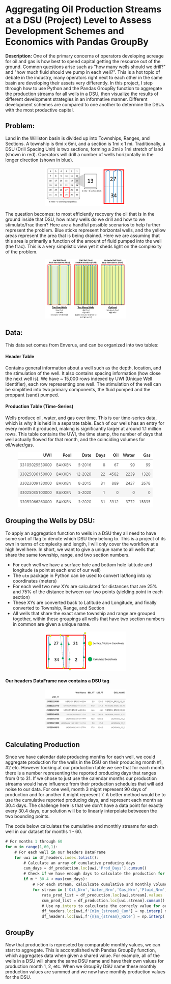 # Aggregating Oil Production Streams at a DSU (Project) Level to Assess Development Schemes and Economics with Pandas GroupBy

**Description:** One of the primary concerns of operators developing acreage for oil and gas is how best to spend capital getting the resource out of the ground. Common questions
arise such as "how many wells should we drill?" and "how much fluid should we pump in each well?". This is a hot topic of debate in the industry, many operators right next to each other in the same basin are developing their assets very differently. In this project, I step through how to use Python and the Pandas GroupBy function to aggregate the production streams for all wells in a DSU, then visualize the results of different development strategies in an informative manner. Different development schemes are compared to one another to determine the DSUs with the most productive capital. 

## Problem:
Land in the Williston basin is divided up into Townships, Ranges, and Sections. A township is 6mi x 6mi, and a section is 1mi x 1 mi. Traditionally, a DSU (Drill Spacing Unit) is two sections, forming a 2mi x 1mi stretch of land (shown in red). Operators will drill a number of wells horizontally in the longer direction (shown in blue).

<p align = 'center'>
  <img src="/images/GroupBy/DSU Explained.PNG?raw=true" height = "50%" width = "50%">
</p>

The question becomes: to most efficiently recovery the oil that is in the ground inside that DSU, how many wells do we drill and how to we stimulate/frac them? Here are a handful
possible scenarios to help further represent the problem. Blue sticks represent horizontal wells, and the yellow areas represent the area that is being drained. Here we are assuming that this area is primarily a function of the amount of fluid pumped into the well (the frac). This is a very simplistic view yet it sheds light on the complexity of the problem. 
<br>

<p align = 'center'>
  <img src="/images/GroupBy/DSU Cartoon.PNG?raw=true" height = "50%" width = "50%">
</p>

## Data: 
This data set comes from Enverus, and can be organized into two tables:

#### Header Table
Contains general information about a well such as the depth, location, and the stimulation of the well. It also contains spacing information (how close the next well is). We have ~ 15,000 rows indexed by UWI (Unique Well Identifier), each row representing one well. The stimulation of the well can be simplified into two primary components, the fluid pumped and the proppant (sand) pumped. 

#### Production Table (Time-Series)
Wells produce oil, water, and gas over time. This is our time-series data, which is why it is held in a separate table. Each of our wells has an entry for every month it produced, making is significantly larger at around 1.1 million rows. This table contains the UWI, the time stamp, the number of days that well actually flowed for that month, and the coinciding volumes for oil/water/gas.

<p align="center">
  <img src="/images/SQL/prod_table.PNG?raw=true">
</p>

## Grouping the Wells by DSU:
To apply an aggregation function to wells in a DSU they all need to have some sort of flag to denote which DSU they belong to. This is a project of its own in terms of complexity and length, I will only cover the workflow at a high level here. In short, we want to give a unique name to all wells that share the same township, range, and two section numbers. 
- For each well we have a surface hole and bottom hole latitude and longitude (a point at each end of our well)
- The `utm` package in Python can be used to convert lat/long into xy coordinates (meters)
- For each well two new XYs are calculated for distances that are 25% and 75% of the distance between our two points (yielding point in each section)
- These XYs are converted back to Latitude and Longitude, and finally converted to Township, Range, and Section
- All wells that share the exact same township and range are grouped together, within these groupings all wells that have two section numbers in common are given a unique name. 

<p align = 'center'>
  <img src="/images/GroupBy/Calculated Coordinates.PNG?raw=true" height = "50%" width = "50%">
</p>

#### Our headers DataFrame now contains a DSU tag 
<p align = 'center'>
  <img src="/images/GroupBy/DSU name preview.PNG?raw=true" height = "50%" width = "50%">
</p>

## Calculating Production
Since we have calendar date producing months for each well, we could aggregate production for the wells in the DSU on their producing month #1, #2 etc. However looking at our production table we see that for each month there is a number representing the reported producing days that ranges from 0 to 31. If we chose to just use the calendar months our production streams would have influence from their production schedules that will add noise to our data. For one well, month 3 might represent 90 days of production and for another it might represent 7. A better method would be to use the cumulative reported producing days, and represent each month as 30.4 days. The challenge here is that we don't have a data point for exactly every 30.4 days, our solution will be to linearly interpolate betweeen the two bounding points. 

The code below calculates the cumulative and monthly streams for each well in our dataset for months 1 - 60.

``` javascript
# For months 1 through 60
for m in range(1,60,1):
    # For each well in our headers DataFrame
    for uwi in df_headers.index.tolist():
        # Calculate an array of cumulative producing days
        cum_days = df_production.loc[uwi,'Prod_Days'].cumsum()
        # Check if we have enough days to calculate the production for the current month
        if m * 30.4 < max(cum_days):
            # For each stream, calculcate cumulative and monthly volumes
            for stream in ['Oil_Nrm','Water_Nrm','Gas_Nrm','Fluid_Nrm']:
                rate_prod_list = df_production.loc[uwi,stream].values
                cum_prod_list = df_production.loc[uwi,stream].cumsum().values
                # Use np.interp to calculcate the correcly value for our current month
                df_headers.loc[uwi,f'{m}m_{stream}_Cum'] = np.interp( m * 30.4 , cum_days , cum_prod_list) 
                df_headers.loc[uwi,f'{m}m_{stream}_Rate'] = np.interp( m * 30.4 , cum_days , rate_prod_list) 
```

## GroupBy
Now that production is represeted by comparable monthly values, we can start to aggregate. This is accomplished with Pandas GroupBy function, which aggregates data when given a shared value. For example, all of the wells in a DSU will share the same DSU name and have their own values for production month 1, 2, etc. When we GroupBy DSU name these monthly production values are summed and we now have monthly production values for the DSU. 



















